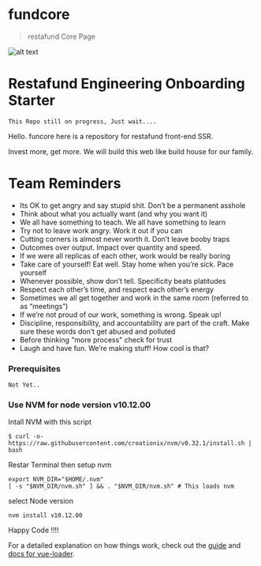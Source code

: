 # fundcore

> restafund Core Page

![alt text](https://restafund.com/wp-content/uploads/2019/07/restafundlogo2.png "Restafund")

# Restafund Engineering Onboarding Starter

```
This Repo still on progress, Just wait....
```

Hello. funcore here is a repository for restafund front-end SSR.

Invest more, get more. We will build this web like build house for our family.

# Team Reminders

- Its OK to get angry and say stupid shit. Don’t be a permanent asshole
- Think about what you actually want (and why you want it)
- We all have something to teach. We all have something to learn
- Try not to leave work angry. Work it out if you can
- Cutting corners is almost never worth it. Don’t leave booby traps
- Outcomes over output. Impact over quantity and speed.
- If we were all replicas of each other, work would be really boring
- Take care of yourself! Eat well. Stay home when you’re sick. Pace yourself
- Whenever possible, show don’t tell. Specificity beats platitudes
- Respect each other’s time, and respect each other’s energy
- Sometimes we all get together and work in the same room (referred to as “meetings”)
- If we’re not proud of our work, something is wrong. Speak up!
- Discipline, responsibility, and accountability are part of the craft. Make sure these words don’t get abused and polluted
- Before thinking "more process" check for trust
- Laugh and have fun. We’re making stuff! How cool is that?


### Prerequisites
```
Not Yet..
```

### Use NVM for node version v10.12.00
Intall NVM with this script
```
$ curl -o- https://raw.githubusercontent.com/creationix/nvm/v0.32.1/install.sh | bash
```
Restar Terminal then setup nvm
```
export NVM_DIR="$HOME/.nvm"
[ -s "$NVM_DIR/nvm.sh" ] && . "$NVM_DIR/nvm.sh" # This loads nvm
```
select Node version 

```
nvm install v10.12.00
```

Happy Code !!!!


For a detailed explanation on how things work, check out the [guide](http://vuejs-templates.github.io/webpack/) and [docs for vue-loader](http://vuejs.github.io/vue-loader).
